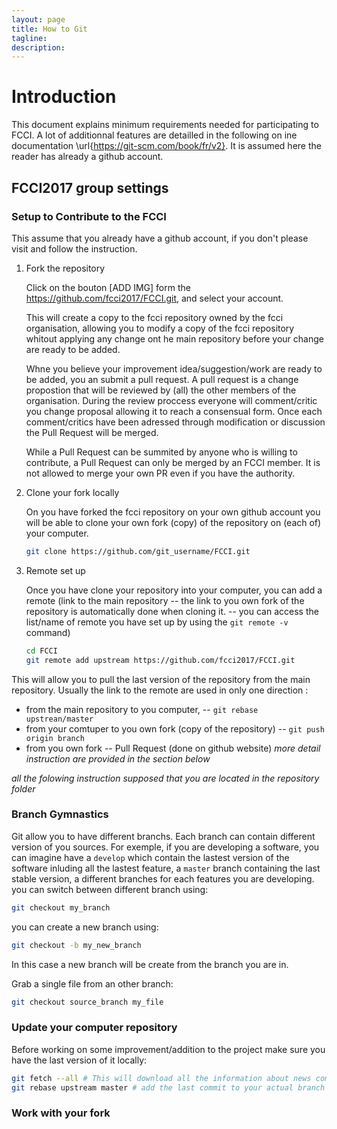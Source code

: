 ```yaml
---
layout: page
title: How to Git
tagline: 
description:
---
```


# Introduction
This document explains minimum requirements needed for participating to FCCI. A lot of additionnal features are detailled in the following on ine documentation \url{https://git-scm.com/book/fr/v2}. It is assumed here the reader has already a github account.

## FCCI2017 group settings

### Setup to Contribute to the FCCI
This assume that you already have a github account, if you don't please visit
and follow the instruction.

1. Fork the repository

    Click on the bouton [ADD IMG] form the https://github.com/fcci2017/FCCI.git, and select
    your account.

    This will create a copy to the fcci repository owned by the fcci organisation,
    allowing you to modify a copy of the fcci repository whitout applying any
    change ont he main repository before your change are ready to be added. 
    
    Whne you believe your improvement idea/suggestion/work are ready to be
    added, you an submit a pull request. A pull request is a change propostion
    that will be reviewed by (all) the other members of the organisation. During
    the review proccess everyone will comment/critic you change proposal allowing
    it to reach a consensual form. Once each comment/critics have been adressed
    through modification or discussion the Pull Request will be merged.
    
    While a Pull Request can be summited by anyone who is willing to contribute, a
    Pull Request can only be merged by an FCCI member. It is not allowed to merge
    your own PR even if you have the authority.

2. Clone your fork locally

    On you have forked the fcci repository on your own github account you will be
    able to clone your own fork (copy) of the repository on (each of) your computer.

    ```bash
    git clone https://github.com/git_username/FCCI.git
    ```

3. Remote set up
    
    Once you have clone your repository into your computer, you can add a remote
    (link to the main repository -- the link to you own fork of the repository is
    automatically done when cloning it. -- you can access the list/name of remote
    you have set up by using the `git remote -v` command)

    ```bash
    cd FCCI
    git remote add upstream https://github.com/fcci2017/FCCI.git
    ```

This will allow you to pull the last version of the repository from the main
repository. Usually the link to the remote are used in only one direction :
- from the main repository to you computer, -- `git rebase upstrean/master`
- from your comtuper to you own fork (copy of the repository) -- `git push origin branch`
- from you own fork -- Pull Request (done on github website)
*more detail instruction are provided in the section below*

*all the folowing instruction supposed that you are located in the repository
folder*


### Branch Gymnastics
Git allow you to have different branchs. Each branch can contain different
version of you sources. For exemple, if you are developing a software, you can
imagine have a `develop` which contain the lastest version of the software
inluding all the lastest feature, a `master` branch containing the last stable
version, a different branches for each features you are developing.
you can switch between different branch using:
```bash
git checkout my_branch
```
you can create a new branch using:
```bash
git checkout -b my_new_branch
```
In this case a new branch will be create from the branch you are in.

Grab a single file from an other branch:
```bash
git checkout source_branch my_file
```


### Update your computer repository
Before working on some improvement/addition to the project make sure you have
the last version of it locally:
```bash
git fetch --all # This will download all the information about news commit from all the different remote you have setted up
git rebase upstream master # add the last commit to your actual branch
```



### Work with your fork
